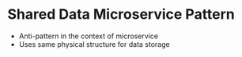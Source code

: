 # Shared Data Microservice Pattern

- Anti-pattern in the context of microservice
- Uses same physical structure for data storage